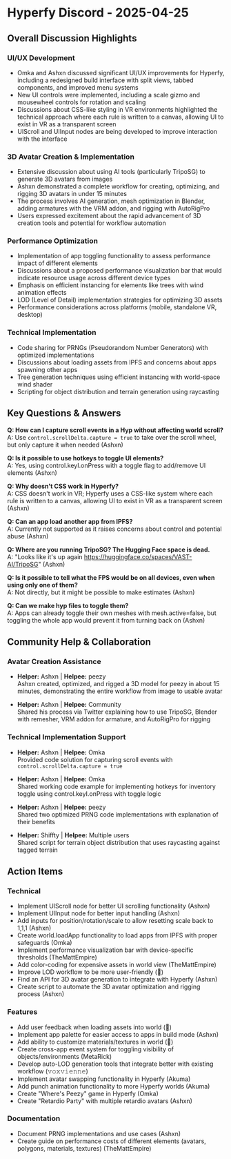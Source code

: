 # Hyperfy Discord - 2025-04-25

## Overall Discussion Highlights

### UI/UX Development
- Omka and Ashxn discussed significant UI/UX improvements for Hyperfy, including a redesigned build interface with split views, tabbed components, and improved menu systems
- New UI controls were implemented, including a scale gizmo and mousewheel controls for rotation and scaling
- Discussions about CSS-like styling in VR environments highlighted the technical approach where each rule is written to a canvas, allowing UI to exist in VR as a transparent screen
- UIScroll and UIInput nodes are being developed to improve interaction with the interface

### 3D Avatar Creation & Implementation
- Extensive discussion about using AI tools (particularly TripoSG) to generate 3D avatars from images
- Ashxn demonstrated a complete workflow for creating, optimizing, and rigging 3D avatars in under 15 minutes
- The process involves AI generation, mesh optimization in Blender, adding armatures with the VRM addon, and rigging with AutoRigPro
- Users expressed excitement about the rapid advancement of 3D creation tools and potential for workflow automation

### Performance Optimization
- Implementation of app toggling functionality to assess performance impact of different elements
- Discussions about a proposed performance visualization bar that would indicate resource usage across different device types
- Emphasis on efficient instancing for elements like trees with wind animation effects
- LOD (Level of Detail) implementation strategies for optimizing 3D assets
- Performance considerations across platforms (mobile, standalone VR, desktop)

### Technical Implementation
- Code sharing for PRNGs (Pseudorandom Number Generators) with optimized implementations
- Discussions about loading assets from IPFS and concerns about apps spawning other apps
- Tree generation techniques using efficient instancing with world-space wind shader
- Scripting for object distribution and terrain generation using raycasting

## Key Questions & Answers

**Q: How can I capture scroll events in a Hyp without affecting world scroll?**  
A: Use `control.scrollDelta.capture = true` to take over the scroll wheel, but only capture it when needed (Ashxn)

**Q: Is it possible to use hotkeys to toggle UI elements?**  
A: Yes, using control.keyI.onPress with a toggle flag to add/remove UI elements (Ashxn)

**Q: Why doesn't CSS work in Hyperfy?**  
A: CSS doesn't work in VR; Hyperfy uses a CSS-like system where each rule is written to a canvas, allowing UI to exist in VR as a transparent screen (Ashxn)

**Q: Can an app load another app from IPFS?**  
A: Currently not supported as it raises concerns about control and potential abuse (Ashxn)

**Q: Where are you running TripoSG? The Hugging Face space is dead.**  
A: "Looks like it's up again https://huggingface.co/spaces/VAST-AI/TripoSG" (Ashxn)

**Q: Is it possible to tell what the FPS would be on all devices, even when using only one of them?**  
A: Not directly, but it might be possible to make estimates (Ashxn)

**Q: Can we make hyp files to toggle them?**  
A: Apps can already toggle their own meshes with mesh.active=false, but toggling the whole app would prevent it from turning back on (Ashxn)

## Community Help & Collaboration

### Avatar Creation Assistance
- **Helper:** Ashxn | **Helpee:** peezy  
  Ashxn created, optimized, and rigged a 3D model for peezy in about 15 minutes, demonstrating the entire workflow from image to usable avatar

- **Helper:** Ashxn | **Helpee:** Community  
  Shared his process via Twitter explaining how to use TripoSG, Blender with remesher, VRM addon for armature, and AutoRigPro for rigging

### Technical Implementation Support
- **Helper:** Ashxn | **Helpee:** Omka  
  Provided code solution for capturing scroll events with `control.scrollDelta.capture = true`

- **Helper:** Ashxn | **Helpee:** Omka  
  Shared working code example for implementing hotkeys for inventory toggle using control.keyI.onPress with toggle logic

- **Helper:** Ashxn | **Helpee:** peezy  
  Shared two optimized PRNG code implementations with explanation of their benefits

- **Helper:** Shiffty | **Helpee:** Multiple users  
  Shared script for terrain object distribution that uses raycasting against tagged terrain

## Action Items

### Technical
- Implement UIScroll node for better UI scrolling functionality (Ashxn)
- Implement UIInput node for better input handling (Ashxn)
- Add inputs for position/rotation/scale to allow resetting scale back to 1,1,1 (Ashxn)
- Create world.loadApp functionality to load apps from IPFS with proper safeguards (Omka)
- Implement performance visualization bar with device-specific thresholds (TheMattEmpire)
- Add color-coding for expensive assets in world view (TheMattEmpire)
- Improve LOD workflow to be more user-friendly (᲼)
- Find an API for 3D avatar generation to integrate with Hyperfy (Ashxn)
- Create script to automate the 3D avatar optimization and rigging process (Ashxn)

### Features
- Add user feedback when loading assets into world (᲼)
- Implement app palette for easier access to apps in build mode (Ashxn)
- Add ability to customize materials/textures in world (᲼)
- Create cross-app event system for toggling visibility of objects/environments (MetaRick)
- Develop auto-LOD generation tools that integrate better with existing workflow (𝚟𝚘𝚡𝚟𝚒𝚎𝚗𝚗𝚎)
- Implement avatar swapping functionality in Hyperfy (Akuma)
- Add punch animation functionality to more Hyperfy worlds (Akuma)
- Create "Where's Peezy" game in Hyperfy (Omka)
- Create "Retardio Party" with multiple retardio avatars (Ashxn)

### Documentation
- Document PRNG implementations and use cases (Ashxn)
- Create guide on performance costs of different elements (avatars, polygons, materials, textures) (TheMattEmpire)